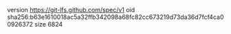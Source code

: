 version https://git-lfs.github.com/spec/v1
oid sha256:b63e1610018ac5a32ffb342098a68fc82cc673219d73da36d7fcf4ca00926372
size 6824
